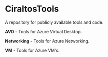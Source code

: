 # CiraltosTools
A repository for publicly available tools and code.

**AVD** - Tools for Azure Virtual Desktop.

**Networking** - Tools for Azure Networking.

**VM** - Tools for Azure VM's.
